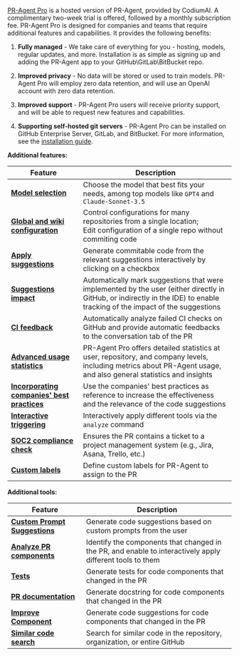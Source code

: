 [PR-Agent Pro](https://www.codium.ai/pricing/) is a hosted version of PR-Agent, provided by CodiumAI. A complimentary two-week trial is offered, followed by a monthly subscription fee.
PR-Agent Pro is designed for companies and teams that require additional features and capabilities. It provides the following benefits:

1. **Fully managed** - We take care of everything for you - hosting, models, regular updates, and more. Installation is as simple as signing up and adding the PR-Agent app to your GitHub\GitLab\BitBucket repo.

2. **Improved privacy** - No data will be stored or used to train models. PR-Agent Pro will employ zero data retention, and will use an OpenAI account with zero data retention.

3. **Improved support** - PR-Agent Pro users will receive priority support, and will be able to request new features and capabilities.

4. **Supporting self-hosted git servers** - PR-Agent Pro can be installed on GitHub Enterprise Server, GitLab, and BitBucket. For more information, see the [installation guide](https://pr-agent-docs.codium.ai/installation/pr_agent_pro/).

**Additional features:**

| Feature                                                                                                              | Description                                                                                                                                                      |
|----------------------------------------------------------------------------------------------------------------------|------------------------------------------------------------------------------------------------------------------------------------------------------------------|
| [**Model selection**](https://pr-agent-docs.codium.ai/usage-guide/PR_agent_pro_models/#pr-agent-pro-models)          | Choose the model that best fits your needs, among top models like `GPT4` and `Claude-Sonnet-3.5`                                                                 
| [**Global and wiki configuration**](https://pr-agent-docs.codium.ai/usage-guide/configuration_options/)              | Control configurations for many repositories from a single location; <br>Edit configuration of a single repo without commiting code                              |
| [**Apply suggestions**](https://pr-agent-docs.codium.ai/tools/improve/#overview)                                     | Generate commitable code from the relevant suggestions interactively by clicking on a checkbox                                                                   |
| [**Suggestions impact**](https://pr-agent-docs.codium.ai/tools/improve/#assessing-impact)                         | Automatically mark suggestions that were implemented by the user (either directly in GitHub, or indirectly in the IDE) to enable tracking of the impact of the suggestions |
| [**CI feedback**](https://pr-agent-docs.codium.ai/tools/ci_feedback/) | Automatically analyze failed CI checks on GitHub and provide automatic feedbacks to the conversation tab of the PR |
| [**Advanced usage statistics**](https://www.codium.ai/contact/#/)                                                    | PR-Agent Pro offers detailed statistics at user, repository, and company levels, including metrics about PR-Agent usage, and also general statistics and insights |
| [**Incorporating companies' best practices**](https://pr-agent-docs.codium.ai/tools/improve/#best-practices)         | Use the companies' best practices as reference to increase the effectiveness and the relevance of the code suggestions                                           |
| [**Interactive triggering**](https://pr-agent-docs.codium.ai/tools/analyze/#example-usage)                           | Interactively apply different tools via the `analyze` command                                                                                                    |
| [**SOC2 compliance check**](https://pr-agent-docs.codium.ai/tools/review/#configuration-options)                     | Ensures the PR contains a ticket to a project management system (e.g., Jira, Asana, Trello, etc.)                                                                
| [**Custom labels**](https://pr-agent-docs.codium.ai/tools/describe/#handle-custom-labels-from-the-repos-labels-page) | Define custom labels for PR-Agent to assign to the PR                                                                                                            |

**Additional tools:**

| Feature | Description |
|---------|-------------|
| [**Custom Prompt Suggestions**](https://pr-agent-docs.codium.ai/tools/custom_prompt/) | Generate code suggestions based on custom prompts from the user |
| [**Analyze PR components**](https://pr-agent-docs.codium.ai/tools/analyze/) | Identify the components that changed in the PR, and enable to interactively apply different tools to them |
| [**Tests**](https://pr-agent-docs.codium.ai/tools/test/) | Generate tests for code components that changed in the PR |
| [**PR documentation**](https://pr-agent-docs.codium.ai/tools/documentation/) | Generate docstring for code components that changed in the PR |
| [**Improve Component**](https://pr-agent-docs.codium.ai/tools/improve_component/) | Generate code suggestions for code components that changed in the PR |
| [**Similar code search**](https://pr-agent-docs.codium.ai/tools/similar_code/) | Search for similar code in the repository, organization, or entire GitHub |


